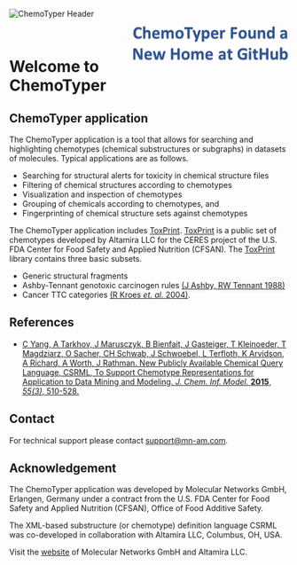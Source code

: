 ![ChemoTyper Header](./images/header256x60.png)

<img align="right" src="./images/chemotyperNewHomeGithub282x63.png">&nbsp;</img>

# Welcome to ChemoTyper

## ChemoTyper application

The ChemoTyper application is a tool that allows for searching and highlighting chemotypes (chemical substructures or subgraphs) in datasets of molecules. Typical applications are as follows.

*   Searching for structural alerts for toxicity in chemical structure files
*   Filtering of chemical structures according to chemotypes
*   Visualization and inspection of chemotypes
*   Grouping of chemicals according to chemotypes, and
*   Fingerprinting of chemical structure sets against chemotypes

The ChemoTyper application includes [​ToxPrint](https://toxprint.org). [​ToxPrint](https://toxprint.org) is a public set of chemotypes developed by Altamira LLC for the CERES project of the U.S. FDA Center for Food Safety and Applied Nutrition (CFSAN). The [​ToxPrint](https://toxprint.org) library contains three basic subsets.

*   Generic structural fragments
*   Ashby-Tennant genotoxic carcinogen rules [​(J Ashby, RW Tennant 1988)](http://dx.doi.org/10.1016/0165-1218(88)90114-0)
*   Cancer TTC categories [​(R Kroes *et. al.* 2004)](http://dx.doi.org/10.1016/j.fct.2003.08.006).

## References

*   [​C Yang, A Tarkhov, J Marusczyk, B Bienfait, J Gasteiger, T Kleinoeder, T Magdziarz, O Sacher, CH Schwab, J Schwoebel, L Terfloth, K Arvidson, A Richard, A Worth, J Rathman. New Publicly Available Chemical Query Language, CSRML, To Support Chemotype Representations for Application to Data Mining and Modeling. *J. Chem. Inf. Model.* **2015**, *55(3)*, 510-528.](http://pubs.acs.org/doi/abs/10.1021/ci500667v)

## Contact

For technical support please contact [​support@mn-am.com](mailto:support@mn-am.com).

## Acknowledgement

The ChemoTyper application was developed by Molecular Networks GmbH, Erlangen, Germany under a contract from the U.S. FDA Center for Food Safety and Applied Nutrition (CFSAN), Office of Food Additive Safety.

The XML-based substructure (or chemotype) definition language CSRML was co-developed in collaboration with Altamira LLC, Columbus, OH, USA.

Visit the [​website](https://www.mn-am.com) of Molecular Networks GmbH and Altamira LLC.

